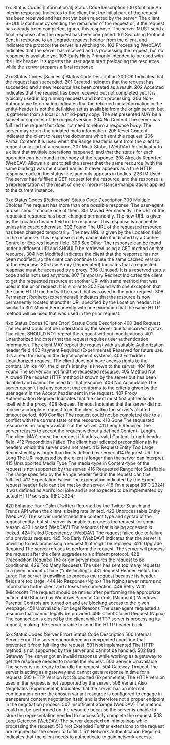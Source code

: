 1xx Status Codes [Informational]
Status Code Description
100 Continue An interim response. Indicates to the client that the initial part of the request has been received and has not yet been rejected by the server. The client SHOULD continue by sending the remainder of the request or, if the request has already been completed, ignore this response. The server MUST send a final response after the request has been completed.
101 Switching Protocol Sent in response to an Upgrade request header from the client, and indicates the protocol the server is switching to.
102 Processing (WebDAV) Indicates that the server has received and is processing the request, but no response is available yet.
103 Early Hints Primarily intended to be used with the Link header. It suggests the user agent start preloading the resources while the server prepares a final response.

2xx Status Codes [Success]
Status Code Description
200 OK Indicates that the request has succeeded.
201 Created Indicates that the request has succeeded and a new resource has been created as a result.
202 Accepted Indicates that the request has been received but not completed yet. It is typically used in log running requests and batch processing.
203 Non-Authoritative Information Indicates that the returned metainformation in the entity-header is not the definitive set as available from the origin server, but is gathered from a local or a third-party copy. The set presented MAY be a subset or superset of the original version.
204 No Content The server has fulfilled the request but does not need to return a response body. The server may return the updated meta information.
205 Reset Content Indicates the client to reset the document which sent this request.
206 Partial Content It is used when the Range header is sent from the client to request only part of a resource.
207 Multi-Status (WebDAV) An indicator to a client that multiple operations happened, and that the status for each operation can be found in the body of the response.
208 Already Reported (WebDAV) Allows a client to tell the server that the same resource (with the same binding) was mentioned earlier. It never appears as a true HTTP response code in the status line, and only appears in bodies.
226 IM Used The server has fulfilled a GET request for the resource, and the response is a representation of the result of one or more instance-manipulations applied to the current instance.

3xx Status Codes [Redirection]
Status Code Description
300 Multiple Choices The request has more than one possible response. The user-agent or user should choose one of them.
301 Moved Permanently The URL of the requested resource has been changed permanently. The new URL is given by the Location header field in the response. This response is cacheable unless indicated otherwise.
302 Found The URL of the requested resource has been changed temporarily. The new URL is given by the Location field in the response. This response is only cacheable if indicated by a Cache-Control or Expires header field.
303 See Other The response can be found under a different URI and SHOULD be retrieved using a GET method on that resource.
304 Not Modified Indicates the client that the response has not been modified, so the client can continue to use the same cached version of the response.
305 Use Proxy (Deprecated) Indicates that a requested response must be accessed by a proxy.
306 (Unused) It is a reserved status code and is not used anymore.
307 Temporary Redirect Indicates the client to get the requested resource at another URI with same method that was used in the prior request. It is similar to 302 Found with one exception that the same HTTP method will be used that was used in the prior request.
308 Permanent Redirect (experimental) Indicates that the resource is now permanently located at another URI, specified by the Location header. It is similar to 301 Moved Permanently with one exception that the same HTTP method will be used that was used in the prior request.

4xx Status Codes (Client Error)
Status Code Description
400 Bad Request The request could not be understood by the server due to incorrect syntax. The client SHOULD NOT repeat the request without modifications.
401 Unauthorized Indicates that the request requires user authentication information. The client MAY repeat the request with a suitable Authorization header field
402 Payment Required (Experimental) Reserved for future use. It is aimed for using in the digital payment systems.
403 Forbidden Unauthorized request. The client does not have access rights to the content. Unlike 401, the client’s identity is known to the server.
404 Not Found The server can not find the requested resource.
405 Method Not Allowed The request HTTP method is known by the server but has been disabled and cannot be used for that resource.
406 Not Acceptable The server doesn’t find any content that conforms to the criteria given by the user agent in the Accept header sent in the request.
407 Proxy Authentication Required Indicates that the client must first authenticate itself with the proxy.
408 Request Timeout Indicates that the server did not receive a complete request from the client within the server’s allotted timeout period.
409 Conflict The request could not be completed due to a conflict with the current state of the resource.
410 Gone The requested resource is no longer available at the server.
411 Length Required The server refuses to accept the request without a defined Content- Length. The client MAY repeat the request if it adds a valid Content-Length header field.
412 Precondition Failed The client has indicated preconditions in its headers which the server does not meet.
413 Request Entity Too Large Request entity is larger than limits defined by server.
414 Request-URI Too Long The URI requested by the client is longer than the server can interpret.
415 Unsupported Media Type The media-type in Content-type of the request is not supported by the server.
416 Requested Range Not Satisfiable The range specified by the Range header field in the request can’t be fulfilled.
417 Expectation Failed The expectation indicated by the Expect request header field can’t be met by the server.
418 I’m a teapot (RFC 2324) It was defined as April’s lool joke and is not expected to be implemented by actual HTTP servers. (RFC 2324)

420 Enhance Your Calm (Twitter) Returned by the Twitter Search and Trends API when the client is being rate limited.
422 Unprocessable Entity (WebDAV) The server understands the content type and syntax of the request entity, but still server is unable to process the request for some reason.
423 Locked (WebDAV) The resource that is being accessed is locked.
424 Failed Dependency (WebDAV) The request failed due to failure of a previous request.
425 Too Early (WebDAV) Indicates that the server is unwilling to risk processing a request that might be replayed.
426 Upgrade Required The server refuses to perform the request. The server will process the request after the client upgrades to a different protocol.
428 Precondition Required The origin server requires the request to be conditional.
429 Too Many Requests The user has sent too many requests in a given amount of time (“rate limiting”).
431 Request Header Fields Too Large The server is unwilling to process the request because its header fields are too large.
444 No Response (Nginx) The Nginx server returns no information to the client and closes the connection.
449 Retry With (Microsoft) The request should be retried after performing the appropriate action.
450 Blocked by Windows Parental Controls (Microsoft) Windows Parental Controls are turned on and are blocking access to the given webpage.
451 Unavailable For Legal Reasons The user-agent requested a resource that cannot legally be provided.
499 Client Closed Request (Nginx) The connection is closed by the client while HTTP server is processing its request, making the server unable to send the HTTP header back.

5xx Status Codes (Server Error)
Status Code Description
500 Internal Server Error The server encountered an unexpected condition that prevented it from fulfilling the request.
501 Not Implemented The HTTP method is not supported by the server and cannot be handled.
502 Bad Gateway The server got an invalid response while working as a gateway to get the response needed to handle the request.
503 Service Unavailable The server is not ready to handle the request.
504 Gateway Timeout The server is acting as a gateway and cannot get a response in time for a request.
505 HTTP Version Not Supported (Experimental) The HTTP version used in the request is not supported by the server.
506 Variant Also Negotiates (Experimental) Indicates that the server has an internal configuration error: the chosen variant resource is configured to engage in transparent content negotiation itself, and is therefore not a proper endpoint in the negotiation process.
507 Insufficient Storage (WebDAV) The method could not be performed on the resource because the server is unable to store the representation needed to successfully complete the request.
508 Loop Detected (WebDAV) The server detected an infinite loop while processing the request.
510 Not Extended Further extensions to the request are required for the server to fulfill it.
511 Network Authentication Required Indicates that the client needs to authenticate to gain network access.
